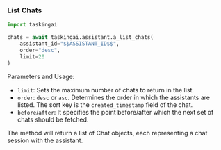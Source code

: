### List Chats

```python
import taskingai

chats = await taskingai.assistant.a_list_chats(
    assistant_id="$$ASSISTANT_ID$$",
    order="desc",
    limit=20
)
```

Parameters and Usage:

- `limit`: Sets the maximum number of chats to return in the list.
- `order`: `desc` or `asc`. Determines the order in which the assistants are listed. The sort key is the `created_timestamp` field of the chat.
- `before`/`after`: It specifies the point before/after which the next set of chats should be fetched.

The method will return a list of Chat objects, each representing a chat session with the assistant.
